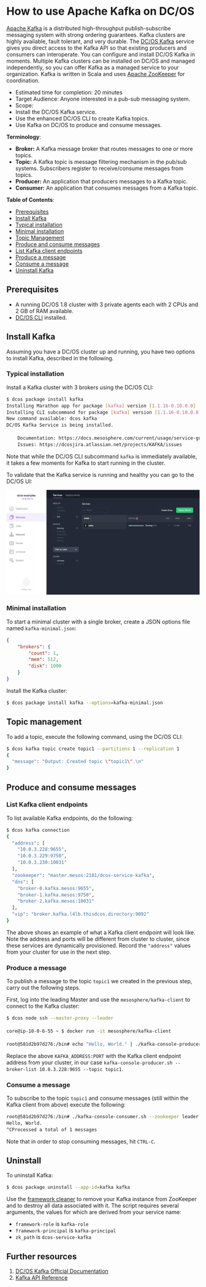 # How to use Apache Kafka on DC/OS

[Apache Kafka](https://kafka.apache.org/) is a distributed high-throughput publish-subscribe messaging system with strong ordering guarantees. Kafka clusters are highly available, fault tolerant, and very durable. The [DC/OS Kafka](https://docs.mesosphere.com/1.8/usage/service-guides/kafka/) service gives you direct access to the Kafka API so that existing producers and consumers can interoperate. You can configure and install DC/OS Kafka in moments. Multiple Kafka clusters can be installed on DC/OS and managed independently, so you can offer Kafka as a managed service to your organization. Kafka is written in Scala and uses [Apache ZooKeeper](https://zookeeper.apache.org/) for coordination.

- Estimated time for completion: 20 minutes
- Target Audience: Anyone interested in a pub-sub messaging system.
- Scope:
 - Install the DC/OS Kafka service.
 - Use the enhanced DC/OS CLI to create Kafka topics.
 - Use Kafka on DC/OS to produce and consume messages.

**Terminology**:

- **Broker:** A Kafka message broker that routes messages to one or more topics.
- **Topic:** A Kafka topic is message filtering mechanism in the pub/sub systems. Subscribers register to receive/consume messages from topics.
- **Producer:** An application that producers messages to a Kafka topic.
- **Consumer:** An application that consumes messages from a Kafka topic.

**Table of Contents**:

- [Prerequisites](#prerequisites)
- [Install Kafka](#install-kafka)
 - [Typical installation](#typical-installation)
 - [Minimal installation](#minimal-installation)
- [Topic Management](#topic-management)
- [Produce and consume messages](#produce-and-consume-messages)
 - [List Kafka client endpoints](#list-kafka-client-endpoints)
 - [Produce a message](#produce-a-message)
 - [Consume a message](#consume-a-message)
- [Uninstall Kafka](#uninstall-kafka)

## Prerequisites

- A running DC/OS 1.8 cluster with 3 private agents each with 2 CPUs and 2 GB of RAM available.
- [DC/OS CLI](https://dcos.io/docs/1.8/usage/cli/install/) installed.

## Install Kafka

Assuming you have a DC/OS cluster up and running, you have two options to install Kafka, described in the following.

### Typical installation

Install a Kafka cluster with 3 brokers using the DC/OS CLI:

```bash
$ dcos package install kafka
Installing Marathon app for package [kafka] version [1.1.16-0.10.0.0]
Installing CLI subcommand for package [kafka] version [1.1.16-0.10.0.0]
New command available: dcos kafka
DC/OS Kafka Service is being installed.

	Documentation: https://docs.mesosphere.com/current/usage/service-guides/kafka/
	Issues: https://dcosjira.atlassian.net/projects/KAFKA/issues
```

Note that while the DC/OS CLI subcommand `kafka` is immediately available, it takes a few moments for Kafka to start running in the cluster.

To validate that the Kafka service is running and healthy you can go to the DC/OS UI:

![Services](img/services.png)

### Minimal installation

To start a minimal cluster with a single broker, create a JSON options file named `kafka-minimal.json`:

```json
{
    "brokers": {
        "count": 1,
        "mem": 512,
        "disk": 1000
    }
}
```
Install the Kafka cluster:

```bash
$ dcos package install kafka --options=kafka-minimal.json
```

## Topic management

To add a topic, execute the following command, using the DC/OS CLI:

```bash
$ dcos kafka topic create topic1 --partitions 1 --replication 1
{
  "message": "Output: Created topic \"topic1\".\n"
}
```
## Produce and consume messages

### List Kafka client endpoints

To list available Kafka endpoints, do the following:

```bash
$ dcos kafka connection
{
  "address": [
    "10.0.3.228:9655",
    "10.0.3.229:9750",
    "10.0.3.230:10031"
  ],
  "zookeeper": "master.mesos:2181/dcos-service-kafka",
  "dns": [
    "broker-0.kafka.mesos:9655",
    "broker-1.kafka.mesos:9750",
    "broker-2.kafka.mesos:10031"
  ],
  "vip": "broker.kafka.l4lb.thisdcos.directory:9092"
}
```

The above shows an example of what a Kafka client endpoint will look like. Note the address and ports will be different from cluster to cluster, since these services are dynamically provisioned. Record the `"address"` values from your cluster for use in the next step.

### Produce a message

To publish a message to the topic `topic1` we created in the previous step, carry out the following steps.

First, log into the leading Master and use the `mesosphere/kafka-client` to connect to the Kafka cluster:

```bash
$ dcos node ssh --master-proxy --leader

core@ip-10-0-6-55 ~ $ docker run -it mesosphere/kafka-client

root@581d2b97d276:/bin# echo "Hello, World." | ./kafka-console-producer.sh --broker-list KAFKA_ADDRESS:PORT --topic topic1
```

Replace the above `KAFKA_ADDRESS:PORT` with the Kafka client endpoint address from your cluster, in our case `kafka-console-producer.sh --broker-list 10.0.3.228:9655 --topic topic1`.

### Consume a message

To subscribe to the topic `topic1` and consume messages (still within the Kafka client from above) execute the following:

```bash
root@581d2b97d276:/bin# ./kafka-console-consumer.sh --zookeeper leader.mesos:2181/dcos-service-kafka --topic topic1 --from-beginning
Hello, World.
^CProcessed a total of 1 messages
```

Note that in order to stop consuming messages, hit `CTRL-C`. 

## Uninstall

To uninstall Kafka:

```bash
$ dcos package uninstall --app-id=kafka kafka
```

Use the [framework cleaner](https://docs.mesosphere.com/1.8/usage/managing-services/uninstall/#framework-cleaner) to remove your Kafka instance from ZooKeeper and to destroy all data associated with it. The script requires several arguments, the values for which are derived from your service name:

- `framework-role` is `kafka-role`
- `framework-principal` is `kafka-principal`
- `zk_path` is `dcos-service-kafka`

## Further resources

1. [DC/OS Kafka Official Documentation](http://docs.mesosphere.com/1.8/usage/service-guides/kafka)
1. [Kafka API Reference](https://kafka.apache.org/documentation.html)
